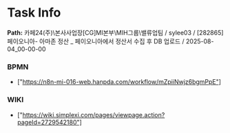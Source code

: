 # Task Info

**Path:** 카페24(주)\본사사업장\[CG]MI본부\MIH그룹\밸류업팀 / sylee03 / [282865] 페이오니아- 아마존 정산 _ 페이오니아에서 정산서 수집 후 DB 업로드 / 2025-08-04_00-00-00

### BPMN
- ["https://n8n-mi-016-web.hanpda.com/workflow/mZpiiNwjz6bgmPpE"]

### WIKI
- ["https://wiki.simplexi.com/pages/viewpage.action?pageId=2729542180"]

